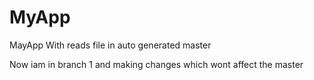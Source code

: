 # MyApp
MayApp With reads file in auto generated master


Now iam in branch 1 and making changes which wont affect the master
